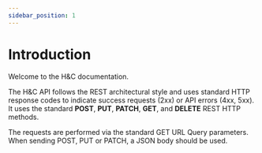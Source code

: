 ```yaml
---
sidebar_position: 1
---
```


# Introduction

Welcome to the H&C documentation.

The H&C API follows the REST architectural style and uses standard HTTP response codes to indicate success requests (2xx) or API errors (4xx, 5xx). It uses the standard **POST**, **PUT**, **PATCH**, **GET**, and **DELETE** REST HTTP methods.

The requests are performed via the standard GET URL Query parameters. When sending POST, PUT or PATCH, a JSON body should be used.

